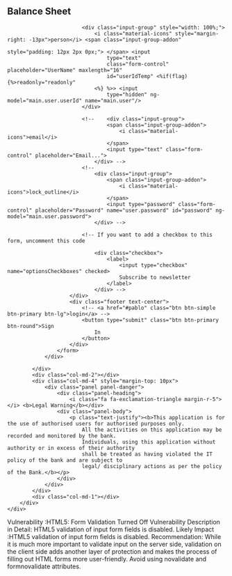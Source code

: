  <div class="container">
        <div class="row">
            <div class="col-md-1"></div>
            <div class="col-md-4">
                <div class="card card-signin">
                    <form name="signForm" ng-submit="main.login(user);" novalidate>
                        <div class="header header-primary text-center">
                            <h2>Balance Sheet</h2>
                            <!-- <div class="social-line">
                                    <a href="#pablo" class="btn btn-simple btn-just-icon">
                                        <i class="fa fa-facebook-square"></i>
                                    </a>
                                    <a href="#pablo" class="btn btn-simple btn-just-icon">
                                        <i class="fa fa-twitter"></i>
                                    </a>
                                    <a href="#pablo" class="btn btn-simple btn-just-icon">
                                        <i class="fa fa-google-plus"></i>
                                    </a>
                                </div> -->
                        </div>
                        <!-- <p class="text-divider">Or Be Classical</p> -->
                        <div class="content">

                            <div class="input-group" style="width: 100%;">
                                <i class="material-icons" style="margin-right: -13px">person</i> <span class="input-group-addon"
                                                                 style="padding: 12px 2px 0px;"> </span> <input
                                    type="text"
                                    class="form-control" placeholder="UserName" maxlength="16"
                                    id="userIdTemp" <%if(flag) {%>readonly="readonly"
                                <%} %>> <input
                                    type="hidden" ng-model="main.user.userId" name="main.user"/>
                            </div>

                            <!-- 	<div class="input-group">
                                    <span class="input-group-addon">
                                        <i class="material-icons">email</i>
                                    </span>
                                    <input type="text" class="form-control" placeholder="Email...">
                                </div> -->
                            <!--
                                <div class="input-group">
                                    <span class="input-group-addon">
                                        <i class="material-icons">lock_outline</i>
                                    </span>
                                    <input type="password" class="form-control" placeholder="Password" name="user.password" id="password" ng-model="main.user.password">
                                </div> -->

                            <!-- If you want to add a checkbox to this form, uncomment this code

                                <div class="checkbox">
                                    <label>
                                        <input type="checkbox" name="optionsCheckboxes" checked>
                                        Subscribe to newsletter
                                    </label>
                                </div> -->
                        </div>
                        <div class="footer text-center">
                            <!-- <a href="#pablo" class="btn btn-simple btn-primary btn-lg">login</a> -->
                            <button type="submit" class="btn btn-primary btn-round">Sign
                                In
                            </button>
                        </div>
                    </form>
                </div>

            </div>
            <div class="col-md-2"></div>
            <div class="col-md-4" style="margin-top: 10px">
                <div class="panel panel-danger">
                    <div class="panel-heading">
                        <i class="fa fa-exclamation-triangle margin-r-5"></i> <b>Legal Warning</b></div>
                    <div class="panel-body">
                        <p class="text-justify"><b>This application is for the use of authorised users for authorised purposes only.
                            All the activities on this application may be recorded and monitored by the bank.
                            Individuals, using this application without authority or in excess of their authority
                            shall be treated as having violated the IT policy of the bank and are subject to
                            legal/ disciplinary actions as per the policy of the Bank.</b></p>
                    </div>
                </div>
            </div>
            <div class="col-md-1"></div>
        </div>
    </div>


Vulnerability	:HTML5: Form Validation Turned Off
Vulnerability Description in Detail: HTML5 validation of input form fields is disabled.
Likely Impact	:HTML5 validation of input form fields is disabled.
Recommendation: While it is much more important to validate input on the server side, validation on the client side adds another layer of protection and makes the process of filling out HTML forms more user-friendly. Avoid using novalidate and formnovalidate attributes.

    
